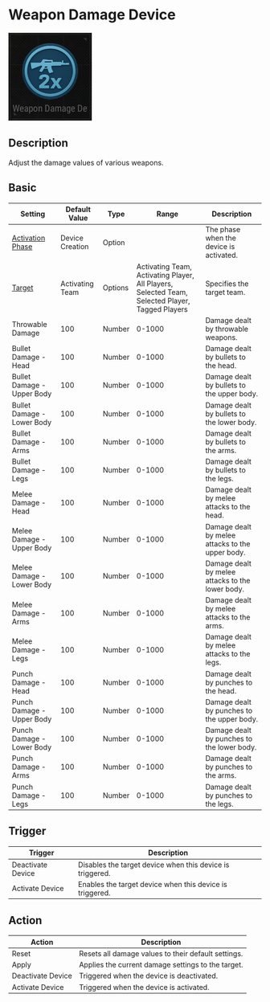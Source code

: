 # Weapon Damage Device

![WeaponDamage Icon](../.images/DeviceIcons/Device_WeaponDamage.png)

## Description

Adjust the damage values of various weapons.

## Basic

| Setting                                      | Default Value     | Type | Range | Description                                      |
|----------------------------------------------|-------------------|------|-------|--------------------------------------------------|
| [Activation Phase](../General/Common_Device_Settings.md#activation-phase) | Device Creation    | Option | | The phase when the device is activated.           |
| [Target](../General/Common_Device_Settings.md#target)                     | Activating Team    | Options | Activating Team, Activating Player, All Players, Selected Team, Selected Player, Tagged Players | Specifies the target team.                        |
| Throwable Damage                            | 100               | Number | 0-1000 | Damage dealt by throwable weapons.                |
| Bullet Damage - Head                        | 100               | Number | 0-1000 | Damage dealt by bullets to the head.              |
| Bullet Damage - Upper Body                  | 100               | Number | 0-1000 | Damage dealt by bullets to the upper body.        |
| Bullet Damage - Lower Body                  | 100               | Number | 0-1000 | Damage dealt by bullets to the lower body.        |
| Bullet Damage - Arms                        | 100               | Number | 0-1000 | Damage dealt by bullets to the arms.              |
| Bullet Damage - Legs                        | 100               | Number | 0-1000 | Damage dealt by bullets to the legs.              |
| Melee Damage - Head                         | 100               | Number | 0-1000 | Damage dealt by melee attacks to the head.        |
| Melee Damage - Upper Body                   | 100               | Number | 0-1000 | Damage dealt by melee attacks to the upper body.  |
| Melee Damage - Lower Body                   | 100               | Number | 0-1000 | Damage dealt by melee attacks to the lower body.  |
| Melee Damage - Arms                         | 100               | Number | 0-1000 | Damage dealt by melee attacks to the arms.        |
| Melee Damage - Legs                         | 100               | Number | 0-1000 | Damage dealt by melee attacks to the legs.        |
| Punch Damage - Head                         | 100               | Number | 0-1000 | Damage dealt by punches to the head.              |
| Punch Damage - Upper Body                   | 100               | Number | 0-1000 | Damage dealt by punches to the upper body.        |
| Punch Damage - Lower Body                   | 100               | Number | 0-1000 | Damage dealt by punches to the lower body.        |
| Punch Damage - Arms                         | 100               | Number | 0-1000 | Damage dealt by punches to the arms.              |
| Punch Damage - Legs                         | 100               | Number | 0-1000 | Damage dealt by punches to the legs.              |

## Trigger

| Trigger                | Description                                                        |
|------------------------|--------------------------------------------------------------------|
| Deactivate Device      | Disables the target device when this device is triggered.           |
| Activate Device        | Enables the target device when this device is triggered.            |

## Action

| Action                 | Description                                                        |
|------------------------|--------------------------------------------------------------------|
| Reset                  | Resets all damage values to their default settings.                |
| Apply                  | Applies the current damage settings to the target.                 |
| Deactivate Device      | Triggered when the device is deactivated.                          |
| Activate Device        | Triggered when the device is activated.                            |
